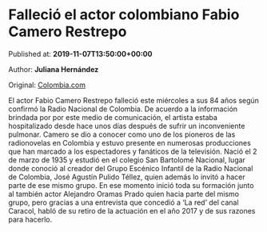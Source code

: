 
# Falleció el actor colombiano Fabio Camero Restrepo

Published at: **2019-11-07T13:50:00+00:00**

Author: **Juliana Hernández**

Original: [Colombia.com](https://www.colombia.com/entretenimiento/television/fallecio-el-actor-fabio-camero-246770)

El actor Fabio Camero Restrepo falleció este miércoles a sus 84 años según confirmó la Radio Nacional de Colombia. De acuerdo a la información brindada por por este medio de comunicación, el artista estaba hospitalizado desde hace unos días después de sufrir un inconveniente pulmonar.
Camero se dio a conocer como uno de los pioneros de las radionovelas en Colombia y estuvo presente en numerosas producciones que han marcado a los espectadores y fanáticos de la televisión.
Nació el 2 de marzo de 1935 y estudió en el colegio San Bartolomé Nacional, lugar donde conoció al creador del Grupo Escénico Infantil de la Radio Nacional de Colombia, José Agustín Pulido Téllez, quien además lo invitó a hacer parte de ese mismo grupo.
En ese momento inició toda su formación junto al también actor Alejandro Oramas Prado quien hacia parte del mismo grupo, pero gracias a una entrevista que concedió a ‘La red’ del canal Caracol, habló de su retiro de la actuación en el año 2017 y de sus razones para hacerlo.
